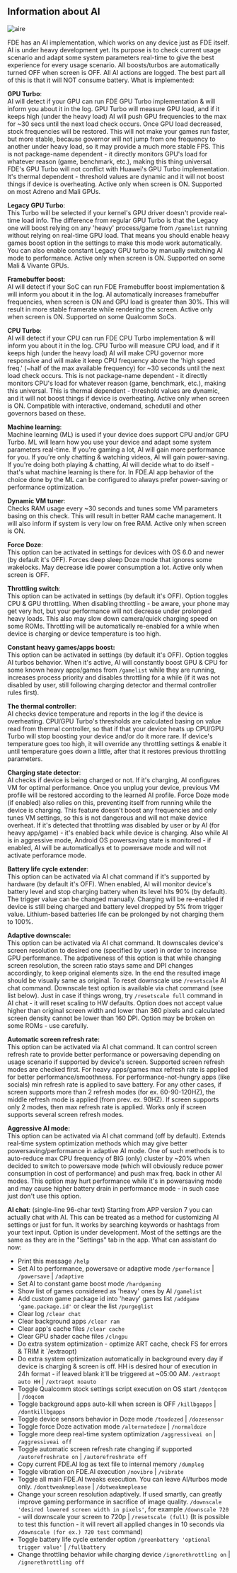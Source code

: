## Information about AI
![aire](https://github.com/feravolt/FDE.AI-docs/blob/master/aire.png?raw=true)

FDE has an AI implementation, which works on any device just as FDE itself. AI is under heavy development yet. Its purpose is to check current usage scenario and adapt some system parameters real-time to give the best experience for every usage scenario. All boosts/turbos are automatically turned OFF when screen is OFF. All AI actions are logged. The best part all of this is that it will NOT consume battery.
What is implemented:

**GPU Turbo**:\
AI will detect if your GPU can run FDE GPU Turbo implementation & will inform you about it in the log. GPU Turbo will measure GPU load, and if it keeps high (under the heavy load) AI will push GPU frequencies to the max for ~30 secs until the next load check occurs. Once GPU load decreased, stock frequencies will be restored. This will not make your games run faster, but more stable, because governor will not jump from one frequency to another under heavy load, so it may provide a much more stable FPS. This is not package-name dependent - it directly monitors GPU's load for whatever reason (game, benchmark, etc.), making this thing universal. FDE's GPU Turbo will not conflict with Huawei's GPU Turbo implementation. It's thermal dependent - threshold values are dynamic and it will not boost things if device is overheating.
Active only when screen is ON. Supported on most Adreno and Mali GPUs.

**Legacy GPU Turbo**:\
This Turbo will be selected if your kernel's GPU driver doesn't provide real-time load info. The difference from regular GPU Turbo is that the Legacy one will boost relying on any 'heavy' process/game from `/gamelist` running without relying on real-time GPU load. That means you should enable heavy games boost option in the settings to make this mode work automatically. You can also enable constant Legacy GPU turbo by manually switching AI mode to performance.
Active only when screen is ON. Supported on some Mali & Vivante GPUs.

**Framebuffer boost**:\
AI will detect if your SoC can run FDE Framebuffer boost implementation & will inform you about it in the log. AI automatically increases framebuffer frequencies, when screen is ON and GPU load is greater than 30%. This will result in more stable framerate while rendering the screen.
Active only when screen is ON. Supported on some Qualcomm SoCs.

**CPU Turbo**:\
AI will detect if your CPU can run FDE CPU Turbo implementation & will inform you about it in the log. CPU Turbo will measure CPU load, and if it keeps high (under the heavy load) AI will make CPU governor more responsive and will make it keep CPU frequency above the 'high speed freq.' (~half of the max available frequency) for ~30 seconds until the next load check occurs. This is not package-name dependent - it directly monitors CPU's load for whatever reason (game, benchmark, etc.), making this universal. This is thermal dependent - threshold values are dynamic, and it will not boost things if device is overheating.
Active only when screen is ON. Compatible with interactive, ondemand, schedutil and other governors based on these.

**Machine learning**:\
Machine learning (ML) is used if your device does support CPU and/or GPU Turbo. ML will learn how you use your device and adapt some system parameters real-time. If you're gaming a lot, AI will gain more performance for you. If you're only chatting & watching videos, AI will gain power-saving. If you're doing both playing & chatting, AI will decide what to do itself - that's what machine learning is there for. In FDE.AI app behavior of the choice done by the ML can be configured to always prefer power-saving or performance optimization.

**Dynamic VM tuner**:\
Checks RAM usage every ~30 seconds and tunes some VM parameters basing on this check. This will result in better RAM cache management. It will also inform if system is very low on free RAM.
Active only when screen is ON.

**Force Doze**:\
This option can be activated in settings for devices with OS 6.0 and newer (by default it's OFF). Forces deep sleep Doze mode that ignores some wakelocks. May decrease idle power consumption a lot.
Active only when screen is OFF.

**Throttling switch**:\
This option can be activated in settings (by default it's OFF). Option toggles CPU & GPU throttling. When disabling throttling - be aware, your phone may get very hot, but your performance will not decrease under prolonged heavy loads. This also may slow down camera/quick charging speed on some ROMs. Throttling will be automatically re-enabled for a while when device is charging or device temperature is too high.

**Constant heavy games/apps boost:**\
This option can be activated in settings (by default it's OFF). Option toggles AI turbos behavior. When it's active, AI will constantly boost GPU & CPU for some known heavy apps/games from `/gamelist` while they are running, increases process priority and disables throttling for a while (if it was not disabled by user, still following charging detector and thermal controller rules first).

**The thermal controller**:\
AI checks device temperature and reports in the log if the device is overheating. CPU/GPU Turbo's thresholds are calculated basing on value read from thermal controller, so that if that your device heats up CPU/GPU Turbo will stop boosting your device and/or do it more rare. If device's temperature goes too high, it will override any throttling settings & enable it until temperature goes down a little, after that it restores previous throttling parameters.

**Charging state detector**:\
AI checks if device is being charged or not. If it's charging, AI configures VM for optimal performance. Once you unplug your device, previous VM profile will be restored according to the learned AI profile. Force Doze mode (if enabled) also relies on this, preventing itself from running while the device is charging.
This feature doesn't boost any frequencies and only tunes VM settings, so this is not dangerous and will not make device overheat. If it's detected that throttling was disabled by user or by AI (for heavy app/game) - it's enabled back while device is charging.
Also while AI is in aggressive mode, Android OS powersaving state is monitored - if enabled, AI will be automaticallys et to powersave mode and will not activate perforamce mode.

**Battery life cycle extender**:\
This option can be activated via AI chat command if it's supported by hardware (by default it's OFF). When enabled, AI will monitor device's battery level and stop charging battery when its level hits 90% (by default). The trigger value can be changed manually. Charging will be re-enabled if device is still being charged and battery level dropped by 5% from trigger value. Lithium-based batteries life can be prolonged by not charging them to 100%.

**Adaptive downscale:**\
This option can be activated via AI chat command. It downscales device's screen resolution to desired one (specified by user) in order to increase GPU performance. The adpativeness of this option is that while changing screen resolution, the screen ratio stays same and DPI changes accordingly, to keep original elements size. In the end the resulted image should be visually same as original.
To reset downscale use `/resetscale` AI chat command. Downscale test option is available via chat command (see list below). Just in case if things wrong, try `/resetscale full` command in AI chat - it will reset scaling to HW defaults.
Option does not accept value higher than original screen width and lower than 360 pixels and calculated screen density cannot be lower than 160 DPI. Option may be broken on some ROMs - use carefully.

**Automatic screen refresh rate:**\
This option can be activated via AI chat command. It can control screen refresh rate to provide better performance or powersaving depending on usage scenario if supported by device's screen.
Supported screen refresh modes are checked first. For heavy apps/games max refresh rate is applied for better performance/smoothness. For performance-not-hungry apps (like socials) min refresh rate is applied to save battery. For any other cases, if screen supports more than 2 refresh modes (for ex. 60-90-120HZ), the middle refresh mode is applied (from prev. ex. 90HZ). If screen supports only 2 modes, then max refresh rate is applied.
Works only if screen supports several screen refresh modes.

**Aggressive AI mode:**\
This option can be activated via AI chat command (off by default). Extends real-time system optimization methods which may give better powersaving/performance in adaptive AI mode.
One of such methods is to auto-reduce max CPU frequency of BIG (only) cluster by ~20% when decided to switch to powersave mode (which will obviously reduce power consumption in cost of performance) and push max freq. back in other AI modes.
This option may hurt performance while it's in powersaving mode and may cause higher battery drain in performance mode - in such case just don't use this option.

**AI chat**: (single-line 96-char text)
Starting from APP version 7 you can actually chat with AI. This can be treated as a method for customizing AI settings or just for fun. It works by searching keywords or hashtags from your text input. Option is under development. Most of the settings are the same as they are in the "Settings" tab in the app.
What can assistant do now:
- Print this message `/help`
- Set AI to performance, powersave or adaptive mode `/performance` | `/powersave` | `/adaptive`
- Set AI to constant game boost mode `/hardgaming`
- Show list of games considered as 'heavy' ones by AI `/gamelist`
- Add custom game package id into 'heavy' games list `/addgame 'game.package.id'` or clear the list `/purgeglist`
- Clear log `/clear chat`
- Clear background apps `/clear ram`
- Clear app's cache files `/clear cache`
- Clear GPU shader cache files `/clngpu`
- Do extra system optimization - optimize ART cache, check FS for errors & TRIM it `/extraopt)
- Do extra system optimization automatically in background every day if device is charging & screen is off. HH is desired hour of execution in 24h format - if leaved blank it'll be triggered at ~05:00 AM. `/extraopt auto HH` | `/extraopt noauto`
- Toggle Qualcomm stock settings script execution on OS start `/dontqcom` | `/doqcom`
- Toggle background apps auto-kill when screen is OFF `/killbgapps` | `/dontkillbgapps`
- Toggle device sensors behavior in Doze mode `/toodozed` | `/dozesensor`
- Toggle force Doze activation mode `/alternatedoze` | `/normaldoze`
- Toggle more deep real-time system optimization `/aggressiveai on` | `/aggressiveai off`
- Toggle automatic screen refresh rate changing if supported `/autorefreshrate on` | `/autorefreshrate off`
- Copy current FDE.AI log as text file to internal memory `/dumplog`
- Toggle vibration on FDE.AI execution `/novibro` | `/vibrate`
- Toggle all main FDE.AI tweaks execution. You can leave AI/turbos mode only. `/donttweakmeplease` | `/dotweakmeplease`
- Change your screen resolution adaptively. If used smartly, can greatly improve gaming performance in sacrifice of image quality. `/downscale 'desired lowered screen width in pixels'`, for example `/downscale 720` - will downscale your screen to 720p | `/resetscale (full)` (It is possible to test this function - it will revert all applied changes in 10 seconds via `/downscale (for ex.) 720 test` command)
- Toggle battery life cycle extender option `/greenbattery 'optional trigger value'` | `/fullbattery`
- Change throttling behavior while charging device `/ignorethrottling on` | `/ignorethrottling off`

